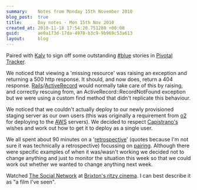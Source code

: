 ```yaml
---
summary:    Notes from Monday 15th November 2010
blog_post:  true
title:      Day notes - Mon 15th Nov 2010
created_at: 2010-11-18 17:54:20.751280 +00:00
guid:       ae0a173d-17da-4970-b3c9-9b969c53a613
layout:     blog
---
```

  Paired with [Kalv](http://kalv.co.uk/) to sign off some outstanding [#blue](https://hashblue.com/) stories in [Pivotal Tracker](https://www.pivotaltracker.com).

  We noticed that viewing a 'missing resource' was raising an exception and returning a 500 http response.  It should, and now does, return a 404 response.  [Rails](http://rubyonrails.org/)/[ActiveRecord](http://ar.rubyonrails.org/) would normally take care of this by raising, and correctly rescuing from, an ActiveRecord::RecordNotFound exception but we were using a custom find method that didn't replicate this behaviour.

  We noticed that we couldn't actually deploy to our newly provisioned staging server as our own users (this was originally a requirement from [o2](http://www.o2.co.uk/) for deploying to the [AWS](http://aws.amazon.com/) servers).  We decided to respect [Capistrano's](https://github.com/capistrano/capistrano/wiki/Documentation-v2.x) wishes and work out how to get it to deploy as a single user.

  We all spent about 90 minutes on a '[retrospective](http://en.wikipedia.org/wiki/Retrospective)' (quotes because I'm not sure it was technically a retrospective) focussing on [pairing](http://en.wikipedia.org/wiki/Pair_programming).  Although there were specific examples of when it was/wasn't working we decided not to change anything and just to monitor the situation this week so that we could work out whether we wanted to change anything next week.

  Watched [The Social Network](http://www.imdb.com/title/tt1285016/) at [Brixton's ritzy cinema](http://www.picturehouses.co.uk/cinema/Ritzy_Picturehouse/).  I can best describe it as "a film I've seen".
